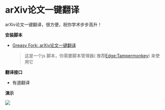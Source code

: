 # arXiv论文一键翻译

arXiv论文一键翻译，很方便，祝你学术步步高升！

**安装脚本**

- [Greasy Fork: arXiv论文一键翻译](https://greasyfork.org/zh-CN/scripts/463525)

  > 这是一个js 脚本，你需要脚本管理器(
  推荐[Edge:Tampermonkey](https://microsoftedge.microsoft.com/addons/detail/tampermonkey/iikmkjmpaadaobahmlepeloendndfphd))
  来使用它

**翻译接口**

- 有道翻译

**演示**

![](https://st.ai55.cc/img/202304081950866.gif)